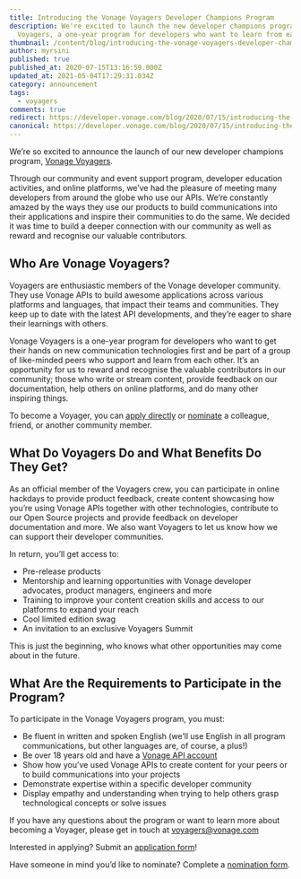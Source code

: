 ```yaml
---
title: Introducing the Vonage Voyagers Developer Champions Program
description: We're excited to launch the new developer champions program, Vonage
  Voyagers, a one-year program for developers who want to learn from each other!
thumbnail: /content/blog/introducing-the-vonage-voyagers-developer-champions-program/Blog_Vonage-Voyagers_1200x600.png
author: myrsini
published: true
published_at: 2020-07-15T13:16:59.000Z
updated_at: 2021-05-04T17:29:31.034Z
category: announcement
tags:
  - voyagers
comments: true
redirect: https://developer.vonage.com/blog/2020/07/15/introducing-the-vonage-voyagers-developer-champions-program
canonical: https://developer.vonage.com/blog/2020/07/15/introducing-the-vonage-voyagers-developer-champions-program
---
```

We’re so excited to announce the launch of our new developer champions program, [Vonage Voyagers](https://nexmo.dev/2AxZcP9). 

Through our community and event support program, developer education activities, and online platforms, we’ve had the pleasure of meeting many developers from around the globe who use our APIs. We’re constantly amazed by the ways they use our products to build communications into their applications and inspire their communities to do the same. We decided it was time to build a deeper connection with our community as well as reward and recognise our valuable contributors. 

## Who Are Vonage Voyagers?

Voyagers are enthusiastic members of the Vonage developer community. They use Vonage APIs to build awesome applications across various platforms and languages, that impact their teams and communities. They keep up to date with the latest API developments, and they’re eager to share their learnings with others. 

Vonage Voyagers is a one-year program for developers who want to get their hands on new communication technologies first and be part of a group of like-minded peers who support and learn from each other. It’s an opportunity for us to reward and recognise the valuable contributors in our community; those who write or stream content, provide feedback on our documentation, help others on online platforms, and do many other inspiring things.

To become a Voyager, you can [apply directly](https://airtable.com/shrOGdDIjGXQYclXx) or [nominate](https://airtable.com/shrI1b8WWx4B85ZSZ) a colleague, friend, or another community member.

## What Do Voyagers Do and What Benefits Do They Get?

As an official member of the Voyagers crew, you can participate in online hackdays to provide product feedback, create content showcasing how you’re using Vonage APIs together with other technologies, contribute to our Open Source projects and provide feedback on developer documentation and more. We also want Voyagers to let us know how we can support their developer communities.

In return, you’ll get access to:

* Pre-release products
* Mentorship and learning opportunities with Vonage developer advocates, product managers, engineers and more
* Training to improve your content creation skills and access to our platforms to expand your reach
* Cool limited edition swag
* An invitation to an exclusive Voyagers Summit

This is just the beginning, who knows what other opportunities may come about in the future.

## What Are the Requirements to Participate in the Program?

To participate in the Vonage Voyagers program, you must:

- Be fluent in written and spoken English (we’ll use English in all program communications, but other languages are, of course, a plus!)
- Be over 18 years old and have a [Vonage API account](https://dashboard.nexmo.com/sign-up) 
- Show how you’ve used Vonage APIs to create content for your peers or to build communications into your projects
- Demonstrate expertise within a specific developer community
- Display empathy and understanding when trying to help others grasp technological concepts or solve issues

If you have any questions about the program or want to learn more about becoming a Voyager, please get in touch at voyagers@vonage.com

Interested in applying? Submit an [application form](https://airtable.com/shrOGdDIjGXQYclXx)!

Have someone in mind you’d like to nominate? Complete a [nomination form](https://airtable.com/shrI1b8WWx4B85ZSZ). 
